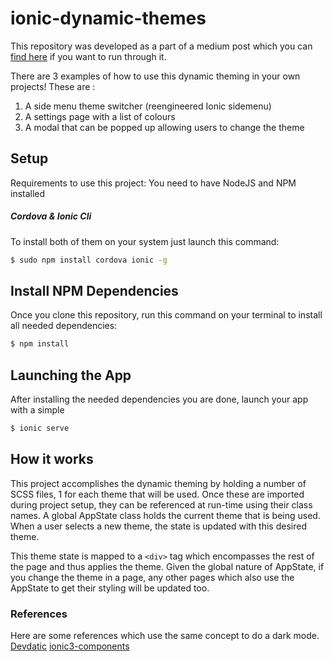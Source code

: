 # ionic-dynamic-themes


This repository was developed as a part of a medium post which you can [find here](https://medium.com/@ryangordon210/dynamically-theming-your-ionic-application-like-todoist-ffa17e15dbf7) if you want to run through it.


There are 3 examples of how to use this dynamic theming in your own projects! These are :  
1. A side menu theme switcher (reengineered Ionic sidemenu)  
2. A settings page with a list of colours  
3. A modal that can be popped up allowing users to change the theme


## Setup

Requirements to use this project:
You need to have NodeJS and NPM installed 

##### Cordova & Ionic Cli
To install both of them on your system just launch this command:
```sh
$ sudo npm install cordova ionic -g
```

## Install NPM Dependencies
Once you clone this repository, run this command on your terminal to install all needed dependencies:
```sh
$ npm install
```

## Launching the App
After installing the needed dependencies you are done, launch your app with a simple
```sh
$ ionic serve
```
## How it works
This project accomplishes the dynamic theming by holding a number of SCSS files, 1 for each theme that will be used. Once these are imported during project setup, they can be referenced at run-time using their class names. A global AppState class holds the current theme that is being used. When a user selects a new theme, the state is updated with this desired theme.  

This theme state is mapped to a `<div>` tag which encompasses the rest of the page and thus applies the theme. Given the global nature of AppState, if you change the theme in a page, any other pages which also use the AppState to get their styling will be updated too. 

### References 


Here are some references which use the same concept to do a dark mode.
[Devdatic](https://devdactic.com/dynamic-theming-ionic/)
[ionic3-components](https://github.com/yannbf/ionic3-components)
